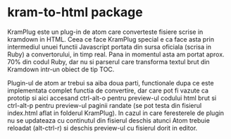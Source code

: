 # kram-to-html package


KramPlug este un plug-in de atom care converteste fisiere scrise in kramdown in HTML. Ceea ce face KramPlug special e ca face asta prin intermediul unuei functii Javascript portata din sursa oficiala (scrisa in Ruby) a convertorului, in timp real. Pana in momentul asta am portat aprox. 70% din codul Ruby, dar nu si parserul care transforma textul brut din Kramdown intr-un obiect de tip TOC.

Plugin-ul de atom ar trebui sa aiba doua parti, functionale dupa ce este implementata complet functia de convertire, dar care pot fi vazute ca prototip si aici accesand ctrl-alt-o pentru preview-ul codului html brut si ctrl-alt-p pentru preview-ul paginii randate (se pot testa din fisierul index.html aflat in folderul KramPlug). In cazul in care feresterele de plugin nu se updateaza cu continutul din fisierul deschis atunci Atom trebuie reloadat (alt-ctrl-r) si deschis preview-ul cu fisierul dorit in editor.
